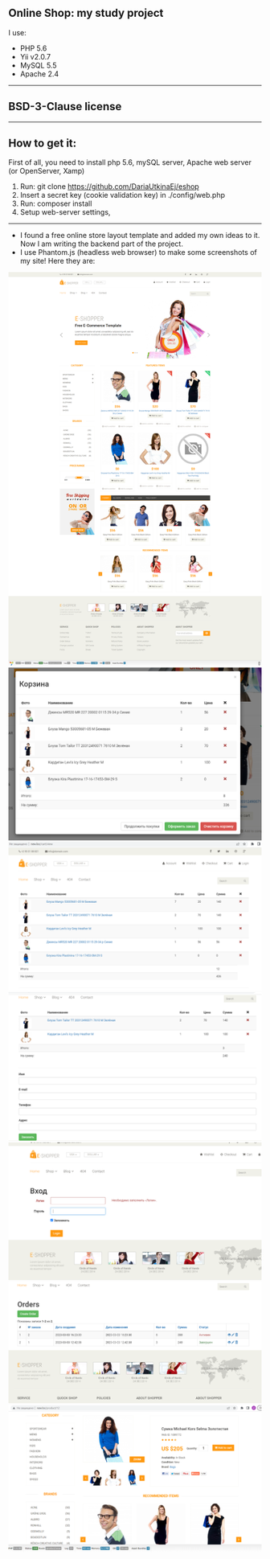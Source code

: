 ## Online Shop: my study project

I use:

* PHP 5.6
* Yii v2.0.7
* MySQL 5.5
* Apache 2.4

-----------
BSD-3-Clause license
-----------
------------
## How to get it:
First of all, you need to install php 5.6, mySQL server, Apache web server (or OpenServer, Xamp)
1) Run: git clone https://github.com/DariaUtkinaEj/eshop
2) Insert a secret key (cookie validation key) in ./config/web.php
3) Run: composer install
4) Setup web-server settings, 
-------------------
* I found a free online store layout template and added my own ideas to it. Now I am writing the backend part of the project. 
* I use Phantom.js (headless web browser) to make some screenshots of my site!
Here they are:

![screen.png](phantom_js_headless_br_screens%2Fscreen.png)
![img_2.png](img_2.png)
![img_3.png](img_3.png)
![img_4.png](img_4.png)
![img_5.png](img_5.png)
![img_7.png](img_7.png)
![img.png](img.png)
